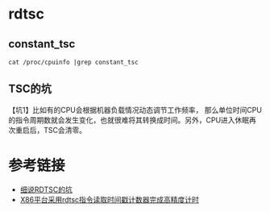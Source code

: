  # rdtsc
 
 ## constant_tsc
 
 ```
 cat /proc/cpuinfo |grep constant_tsc
 ```
 
 ## TSC的坑

【坑1】比如有的CPU会根据机器负载情况动态调节工作频率， 那么单位时间CPU的指令周期数就会发生变化，也就很难将其转换成时间。另外，CPU进入休眠再次重启后，TSC会清零。
 
 # 参考链接
 
 - [细说RDTSC的坑](http://www.wangkaixuan.tech/?p=901)
 - [X86平台采用rdtsc指令读取时间戳计数器完成高精度计时](https://www.cnblogs.com/cnmaizi/archive/2011/01/17/1937772.html)
